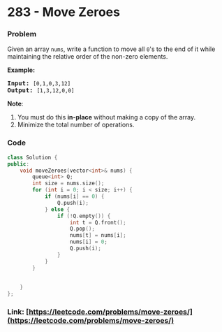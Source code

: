 # 283 - Move Zeroes

### Problem
<p>Given an array <code>nums</code>, write a function to move all <code>0</code>&#39;s to the end of it while maintaining the relative order of the non-zero elements.</p>

<p><b>Example:</b></p>

<pre>
<b>Input:</b> <code>[0,1,0,3,12]</code>
<b>Output:</b> <code>[1,3,12,0,0]</code></pre>

<p><b>Note</b>:</p>

<ol>
	<li>You must do this <b>in-place</b> without making a copy of the array.</li>
	<li>Minimize the total number of operations.</li>
</ol>

### Code
```cpp
class Solution {
public:
    void moveZeroes(vector<int>& nums) {
        queue<int> Q;
        int size = nums.size();
        for (int i = 0; i < size; i++) {
            if (nums[i] == 0) {
                Q.push(i);
            } else {
                if (!Q.empty()) {
                    int t = Q.front();
                    Q.pop();
                    nums[t] = nums[i];
                    nums[i] = 0;
                    Q.push(i);
                }
            }
        }
        
        
    }
};
```
### Link: [https://leetcode.com/problems/move-zeroes/](https://leetcode.com/problems/move-zeroes/)
